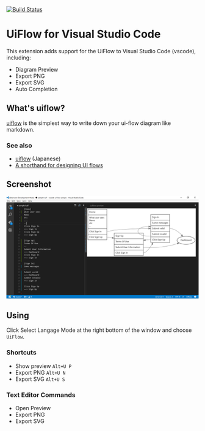 [![Build Status](https://travis-ci.org/kexi/vscode-uiflow.svg?branch=master)](https://travis-ci.org/kexi/vscode-uiflow)

# UiFlow for Visual Studio Code
This extension adds support for the UiFlow to Visual Studio Code (vscode), including:

* Diagram Preview
* Export PNG
* Export SVG
* Auto Completion

## What's uiflow?
[uiflow](https://github.com/hirokidaichi/uiflow) is the simplest way to write down your ui-flow diagram like markdown.

### See also
* [uiflow](https://github.com/hirokidaichi/uiflow) (Japanese)
* [A shorthand for designing UI flows](https://signalvnoise.com/posts/1926-a-shorthand-for-designing-ui-flows)

## Screenshot
![preview](img/preview.png)

## Using
Click Select Langage Mode at the right bottom of the window and choose `UiFlow`.

### Shortcuts
* Show preview `Alt+U P`
* Export PNG `Alt+U N`
* Export SVG `Alt+U S`

### Text Editor Commands
* Open Preview
* Export PNG
* Export SVG
